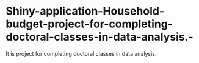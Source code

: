 # Shiny-application-Household-budget-project-for-completing-doctoral-classes-in-data-analysis.-
It is project for completing doctoral classes in data analysis. 
